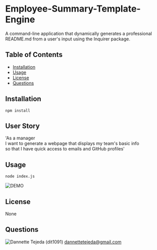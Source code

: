 # Employee-Summary-Template-Engine
A command-line application that dynamically generates a professional README.md from a user's input using the Inquirer package. 

## Table of Contents 
* [Installation](#installation) 
* [Usage](#usage) 
* [License](#license) 
* [Questions](#questions) 


## Installation 
 `npm install` 

## User Story
'As a manager\
I want to generate a webpage that displays my team's basic info\
so that I have quick access to emails and GitHub profiles'


## Usage 
 `node index.js`
 
 ![DEMO](DEMO.gif)


## License 
 None 


## Questions 
![Dannette Tejeda](https://i.ibb.co/bd4tYV7/profile.png) (dit1091)  [dannettetejeda@gmail.com](mailto:dannettetejeda@gmail.com)
